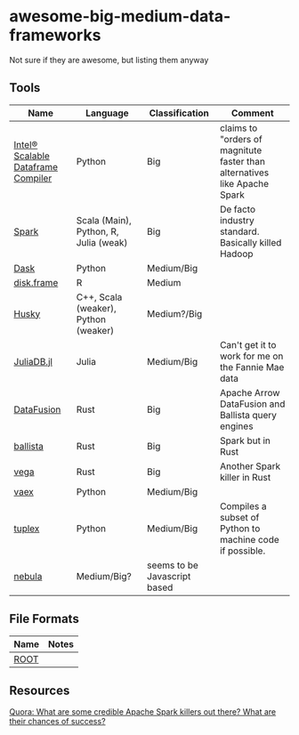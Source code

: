 # awesome-big-medium-data-frameworks
Not sure if they are awesome, but listing them anyway

## Tools

| Name                                                                                                                | Language                              | Classification | Comment                                                                   |
|---------------------------------------------------------------------------------------------------------------------|---------------------------------------|----------------|---------------------------------------------------------------------------|
| [Intel® Scalable Dataframe Compiler](https://github.com/IntelPython/sdc)                                            | Python                                | Big            | claims to "orders of magnitute faster than alternatives like Apache Spark |
| [Spark](https://spark.apache.org)                                                                                   | Scala (Main), Python, R, Julia (weak) | Big            | De facto industry standard. Basically killed Hadoop                       |
| [Dask](https://dask.org)                                                                                            | Python                                | Medium/Big     |                                                                           |
| [disk.frame](https://diskframe.com)                                                                                 | R                                     | Medium         |                                                                           |
| [Husky](http://www.husky-project.com/)                                                                              | C++, Scala (weaker), Python (weaker)  | Medium?/Big    |                                                                           |
| [JuliaDB.jl](http://juliadb.org/)                                                                                   | Julia                                 | Medium/Big     | Can't get it to work for me on the Fannie Mae data                        |
| [DataFusion](https://github.com/apache/arrow-datafusion)                                                            | Rust                                  | Big            | Apache Arrow DataFusion and Ballista query engines                        |
| [ballista](https://github.com/ballista-compute/ballista)                                                            | Rust                                  | Big            | Spark but in Rust                                                         |
| [vega](https://github.com/rajasekarv/vega)                                                                          | Rust                                  | Big            | Another Spark killer in Rust                                              |
| [vaex](https://www.google.com/search?q=vaex&oq=vaex&aqs=chrome.0.69i59l3j69i60l4.2540j0j7&sourceid=chrome&ie=UTF-8) | Python                                | Medium/Big     |                                                                           |
| [tuplex](https://tuplex.cs.brown.edu/)                                                                              | Python                                | Medium/Big     | Compiles a subset of Python to machine code if possible.                  |
| [nebula](https://github.com/varchar-io/nebula) | Medium/Big? | seems to be Javascript based |


## File Formats

| Name | Notes |
| -- | -- |
| [ROOT](https://indico.cern.ch/event/567550/contributions/2628878/attachments/1511966/2358123/hep-file-formats.pdf) | |

## Resources

[Quora: What are some credible Apache Spark killers out there? What are their chances of success?](https://www.quora.com/unanswered/What-are-some-credible-Apache-Spark-killers-out-there-What-are-their-chances-of-success)
